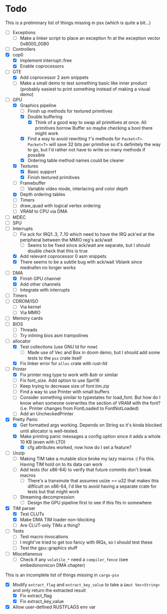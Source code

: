 # Todo

This is a preliminary list of things missing in psx (which is quite a bit...)

- [ ] Exceptions
    - [ ] Make a linker script to place an exception fn at the exception vector 0x8000_0080
- [ ] Controllers
- [x] cop0
    - [x] Implement interrupt::free
    - [x] Enable coprocessors
- [ ] GTE
    - [x] Add coprocessor 2 asm snippets
    - [ ] Make a small demo to test something basic like inner product (probably easiest to print something instead of making a visual demo)
- [ ] GPU
    - [x] Graphics pipeline
        - [ ] Finish up methods for textured primitives
        - [x] Double buffering
            - [x] Think of a good way to swap all primitives at once. All primitives borrow Buffer so maybe checking a bool there might work
        - [x] Find a way to avoid rewriting `T`'s methods for `Packet<T>`. `Packet<T>` will save 32 bits per primitive so it's definitely the way to go, but I'd rather not have to write so many methods if possible
        - [x] Ordering table method names could be clearer
    - [x] Textures
        - [x] Basic support
        - [x] Finish textured primitives
    - [ ] Framebuffer
        - [ ] Variable video mode, interlacing and color depth
    - [x] Depth ordering tables
    - [ ] Timers
    - [ ] draw_quad with logical vertex ordering
    - [ ] VRAM to CPU via DMA
- [ ] MDEC
- [ ] SPU
- [ ] Interrupts
    - [ ] Fix ack for IRQ1..3, 7..10 which need to have the IRQ ack'ed at the peripheral between the MMIO reg's ack/wait
        - [ ] Seems to be fixed since ack/wait are separate, but I should double check that this is true
    - [x] Add relevant coprocessor 0 asm snippets
    - [x] There seems to be a subtle bug with ack/wait Vblank since mednafen no longer works
- [ ] DMA
    - [x] Finish GPU channel
    - [x] Add other channels
    - [ ] Integrate with interrupts
- [ ] Timers
- [ ] CDROM/ISO
    - [ ] Via kernel
    - [ ] Via MMIO
- [ ] Memory cards
- [ ] BIOS
    - [ ] Threads
    - [ ] Try inlining bios asm trampolines
- [ ] allocator
    - [x] Test collections (use GNU ld for now)
        - [ ] Made use of Vec and Box in doom demo, but I should add some tests to the `psx` crate itself
    - [x] Fix linker error for `alloc` crate with rust-lld
- [ ] Printer
    - [x] Fix printer msg type to work with &str or similar
    - [ ] Fix font_size. Add option to use Sprt16
    - [ ] Keep trying to decrease size of font.tim.zip
    - [ ] Find a way to use Printer with small buffers
    - [ ] Consider something similar to typestates for load_font. But how do I know when someone overwrites the section of VRAM with the font? (i.e. Printer changes from FontLoaded to FontNotLoaded)
    - [ ] Add an UncheckedPrinter
- [x] Pretty Panic
    - [x] Get formatted args working. Depends on String so it's kinda blocked until allocator is well-tested.
    - [x] Make printing panic messages a config option since it adds a whole 10 KB (even with LTO)
        - [x] cfg attributes worked, now how do I set a feature?
- [ ] Unzip
    - [ ] Making TIM take a mutable slice broke my lazy macros :( Fix this. Having TIM hold on to its data can work
    - [ ] Add tests (for x86-64) to verify that future commits don't break macros
        - [ ] There's a transmute that assumes usize == u32 that makes this difficult on x86-64, I'd like to avoid having a separate crate for tests but that might work
    - [ ] Streaming decompression
        - [ ] Design the GPU pipeline first to see if this fits in somewhere
- [x] TIM parser
    - [x] Test CLUTs
    - [x] Make DMA TIM loader non-blocking
    - [ ] Are CLUT-only TIMs a thing?
- [ ] Tests
    - [ ] Test macro invocations
    - [ ] I might've tried to get too fancy with IRQs, so I should test these
    - [ ] Test the gpu::graphics stuff
- [ ] Miscellaneous
    - [ ] Check if any `volatile_*` need a `compiler_fence` (see embedonomicon DMA chapter)

This is an incomplete list of things missing in `cargo-psx`

- [x] Modify `extract_flag` and `extract_key_value` to take a `&mut Vec<String>` and only return the extracted result
    - [x] Fix extract_flag
    - [x] Fix extract_key_value
- [x] Allow user-defined RUSTFLAGS env var
